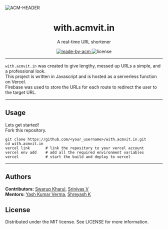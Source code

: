 ![ACM-HEADER](https://user-images.githubusercontent.com/14032427/92643737-e6252e00-f2ff-11ea-8a51-1f1b69caba9f.png)

<h1 align="center"> with.acmvit.in </h1>

<p align="center">
A real-time URL shortener
</p>

<p align="center">
  <a href="https://acmvit.in/" target="_blank">
    <img alt="made-by-acm" src="https://img.shields.io/badge/MADE%20BY-ACM%20VIT-blue?style=for-the-badge" />
  </a>
    <!-- Uncomment the below line to add the license badge. Make sure the right license badge is reflected. -->
    <img alt="license" src="https://img.shields.io/badge/License-MIT-green.svg?style=for-the-badge" />
    <!-- forks/stars/tech stack in the form of badges from https://shields.io/ -->
</p>

---

`with.acmvit.in` was created to give lengthy, messed up URLs a simple, and a professional look.<br>
This project is written in Javascript and is hosted as a serverless function on Vercel.<br>
Firebase was used to store the URLs for each route to redirect the user to the target URL.

---

## Usage
<!-- How To, Features, Installation etc. as subheadings in this section. example-->

Lets get started!<br>
Fork this repository.
```console
git clone https://github.com/<your_username>/with.acmvit.in.git
cd with.acmvit.in
vercel link       # link the repository to your vercel account
vercel env add    # add all the required environment variables
vercel            # start the build and deploy to vercel
```

---

## Authors

**Contributors:** [Swarup Kharul](https://github.com/SwarupKharul), [Srinivas V](https://github.com/cr-trojan23)  
**Mentors:** [Yash Kumar Verma](https://github.com/YashKumarVerma), [Shreyash K](https://github.com/HelixW)

## License
Distributed under the MIT license. See LICENSE for more information.
